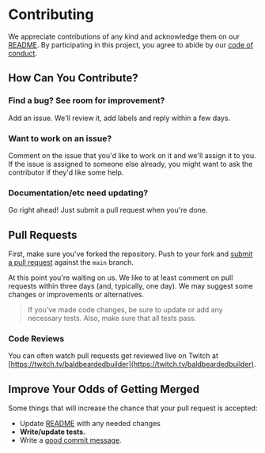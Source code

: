 # Contributing

We appreciate contributions of any kind and acknowledge them on our 
[README][readme]. By participating in this project, you agree to abide by our 
[code of conduct](CODE_OF_CONDUCT.md).

## How Can You Contribute?

### Find a bug? See room for improvement?

Add an issue. We'll review it, add labels and reply within a few days.

### Want to work on an issue?

Comment on the issue that you'd like to work on it and we'll assign it to you. 
If the issue is assigned to someone else already, you might want to ask the 
contributor if they'd like some help.

### Documentation/etc need updating?

Go right ahead! Just submit a pull request when you're done.

## Pull Requests

First, make sure you've forked the repository. Push to your fork and 
[submit a pull request](https://github.com/michaeljolley/vscode-vs-outlining/compare/) 
against the `main` branch.

At this point you're waiting on us. We like to at least comment on pull requests
within three days (and, typically, one day). We may suggest some changes or 
improvements or alternatives.

> If you've made code changes, be sure to update or add any necessary tests. Also,
> make sure that all tests pass.

### Code Reviews

You can often watch pull requests get reviewed live on Twitch at 
[https://twitch.tv/baldbeardedbuilder](https://twitch.tv/baldbeardedbuilder).

## Improve Your Odds of Getting Merged

Some things that will increase the chance that your pull request is accepted:

- Update [README][readme] with any needed changes
- **Write/update tests.**
- Write a [good commit message](http://tbaggery.com/2008/04/19/a-note-about-git-commit-messages.html).

[readme]: https://github.com/MichaelJolley/vscode-vs-outlining/tree/main#readme